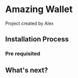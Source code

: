 # Amazing Wallet 

Project created by Alex

## Installation Process

### Pre requisited

## What's next?


